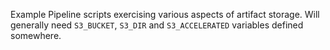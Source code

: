 Example Pipeline scripts exercising various aspects of artifact storage.
Will generally need `S3_BUCKET`, `S3_DIR` and `S3_ACCELERATED` variables
defined somewhere.
